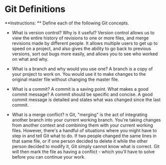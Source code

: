 # Git Definitions

**Instructions: ** Define each of the following Git concepts.

* What is version control?  Why is it useful? Version control allows us to view the entire history of revisions to one or more files, and merge revisions made by different people. It allows multiple users to get up to speed on a project, and also gives the ability to go back to previous versions, sort out bugs more easily, and allows you to see who worked on what and why.


* What is a branch and why would you use one? A branch is a copy of your project to work on. You would use it to make changes to the original master file without changing the master file.

* What is a commit? A commit is a saving point. What makes a good commit message? A commit should be specific and concise. A good commit message is detailed and states what was changed since the last commit.

* What is a merge conflict? n Git, "merging" is the act of integrating another branch into your current working branch. You're taking changes from another context and combining them with your current working files. However, there's a handful of situations where you might have to step in and tell Git what to do. If two people changed the same lines in that same file, or if one person decided to delete it while the other person decided to modify it, Git simply cannot know what is correct. Git will then mark the file as having a conflict - which you'll have to solve before you can continue your work.